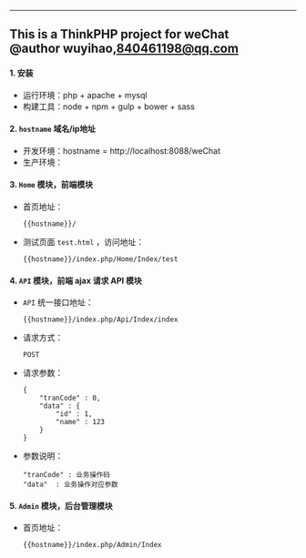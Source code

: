 ﻿---
This is a ThinkPHP project for weChat <br/>
@author wuyihao,840461198@qq.com
---

#### 1. 安装
*   运行环境：php + apache + mysql
*   构建工具：node + npm + gulp + bower + sass

#### 2. `hostname` 域名/ip地址
*   开发环境：hostname = http://localhost:8088/weChat
*   生产环境：

#### 3. `Home` 模块，前端模块
*   首页地址：
        
        {{hostname}}/
        
*   测试页面 `test.html` ，访问地址：
        
        {{hostname}}/index.php/Home/Index/test
        
#### 4. `API` 模块，前端 ajax 请求 API 模块
*   `API` 统一接口地址：

        {{hostname}}/index.php/Api/Index/index
        
*   请求方式：
        
        POST

*   请求参数：

        {
            "tranCode" : 0,
            "data" : {
                "id" : 1,
                "name" : 123
            }
        }

*   参数说明：
  
        "tranCode" : 业务操作码
        "data"  : 业务操作对应参数

#### 5. `Admin` 模块，后台管理模块
*   首页地址：

        {{hostname}}/index.php/Admin/Index
